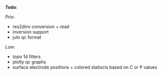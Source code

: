 **Todo**:

*Prio*:
+ res2dinv conversion + read
+ inversion support
+ julo qc format

*Low*:
+ topo 1d filters
+ plotly qc graphs
+ surface electrode positions + colored statiscis based on C or P values
  
